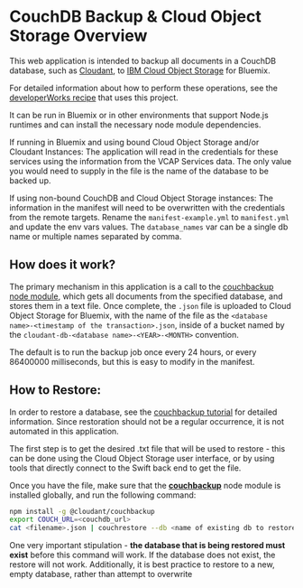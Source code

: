 # CouchDB Backup & Cloud Object Storage Overview

This web application is intended to backup all documents in a CouchDB database, such as [Cloudant](https://console.bluemix.net/docs/services/cloudant/), to [IBM Cloud Object Storage](https://console.bluemix.net/docs/services/cloud-object-storage/) for Bluemix.

For detailed information about how to perform these operations, see the [developerWorks recipe](https://developer.ibm.com/recipes/tutorials/object-storage-cloudant-backup/) that uses this project.

It can be run in Bluemix or in other environments that support Node.js runtimes and can install the necessary node module dependencies.

If running in Bluemix and using bound Cloud Object Storage and/or Cloudant Instances:
The application will read in the credentials for these services using the information from the VCAP Services data.  The only value you would need to supply in the file is the name of the database to be backed up.

If using non-bound CouchDB and Cloud Object Storage instances:
The information in the manifest will need to be overwritten with the credentials from the remote targets. Rename the `manifest-example.yml` to `manifest.yml` and update the env vars values. The `database_names` var can be a single db name or multiple names separated by comma.

## How does it work?

The primary mechanism in this application is a call to the [couchbackup node module](https://developer.ibm.com/clouddataservices/2016/03/22/simple-couchdb-and-cloudant-backup/), which gets all documents from the specified database, and stores them in a text file.  Once complete, the `.json` file is uploaded to Cloud Object Storage for Bluemix, with the name of the file as the `<database name>-<timestamp of the transaction>.json`, inside of a bucket named by the `cloudant-db-<database name>-<YEAR>-<MONTH>` convention.

The default is to run the backup job once every 24 hours, or every 86400000 milliseconds, but this is easy to modify in the manifest.

## How to Restore:

In order to restore a database, see the [couchbackup tutorial](https://developer.ibm.com/clouddataservices/2016/03/22/simple-couchdb-and-cloudant-backup/) for detailed information.  Since restoration should not be a regular occurrence, it is not automated in this application.

The first step is to get the desired .txt file that will be used to restore - this can be done using the Cloud Object Storage user interface, or by using tools that directly connect to the Swift back end to get the file.

Once you have the file, make sure that the **[couchbackup](https://www.npmjs.com/package/@cloudant/couchbackup)** node module is installed globally, and run the following command:

```sh
npm install -g @cloudant/couchbackup
export COUCH_URL=<couchdb_url>
cat <filename>.json | couchrestore --db <name of existing db to restore>
```

One very important stipulation - **the database that is being restored must exist** before this command will work.  If the database does not exist, the restore will not work.  Additionally, it is best practice to restore to a new, empty database, rather than attempt to overwrite
